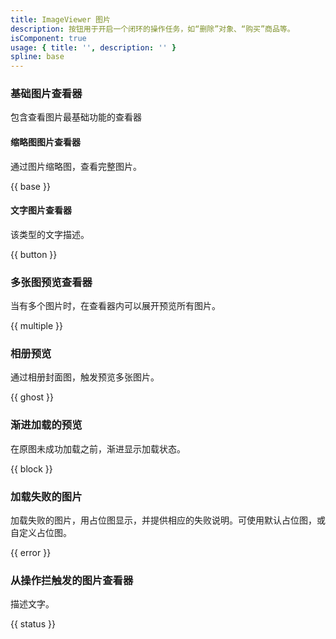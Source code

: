 ```yaml
---
title: ImageViewer 图片
description: 按钮用于开启一个闭环的操作任务，如“删除”对象、“购买”商品等。
isComponent: true
usage: { title: '', description: '' }
spline: base
---
```


### 基础图片查看器

包含查看图片最基础功能的查看器

#### 缩略图图片查看器

通过图片缩略图，查看完整图片。

{{ base }}

#### 文字图片查看器

该类型的文字描述。

{{ button }}

### 多张图预览查看器

当有多个图片时，在查看器内可以展开预览所有图片。

{{ multiple }}

### 相册预览

通过相册封面图，触发预览多张图片。

{{ ghost }}

### 渐进加载的预览

在原图未成功加载之前，渐进显示加载状态。

{{ block }}

### 加载失败的图片

加载失败的图片，用占位图显示，并提供相应的失败说明。可使用默认占位图，或自定义占位图。

{{ error }}

### 从操作拦触发的图片查看器

描述文字。

{{ status }}
